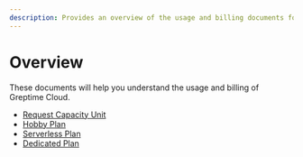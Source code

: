 ```yaml
---
description: Provides an overview of the usage and billing documents for Greptime Cloud, including links to detailed guides on various plans and capacity units.
---
```


# Overview

These documents will help you understand the usage and billing of Greptime Cloud.

- [Request Capacity Unit](request-capacity-unit.md)
- [Hobby Plan](hobby.md)
- [Serverless Plan](serverless.md)
- [Dedicated Plan](dedicated.md)
